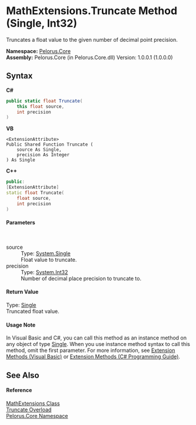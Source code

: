 # MathExtensions.Truncate Method (Single, Int32)
 

Truncates a float value to the given number of decimal point precision.

**Namespace:**&nbsp;<a href="CB7C5302">Pelorus.Core</a><br />**Assembly:**&nbsp;Pelorus.Core (in Pelorus.Core.dll) Version: 1.0.0.1 (1.0.0.0)

## Syntax

**C#**<br />
``` C#
public static float Truncate(
	this float source,
	int precision
)
```

**VB**<br />
``` VB
<ExtensionAttribute>
Public Shared Function Truncate ( 
	source As Single,
	precision As Integer
) As Single
```

**C++**<br />
``` C++
public:
[ExtensionAttribute]
static float Truncate(
	float source, 
	int precision
)
```


#### Parameters
&nbsp;<dl><dt>source</dt><dd>Type: <a href="http://msdn2.microsoft.com/en-us/library/3www918f" target="_blank">System.Single</a><br />Float value to truncate.</dd><dt>precision</dt><dd>Type: <a href="http://msdn2.microsoft.com/en-us/library/td2s409d" target="_blank">System.Int32</a><br />Number of decimal place precision to truncate to.</dd></dl>

#### Return Value
Type: <a href="http://msdn2.microsoft.com/en-us/library/3www918f" target="_blank">Single</a><br />Truncated float value.

#### Usage Note
In Visual Basic and C#, you can call this method as an instance method on any object of type <a href="http://msdn2.microsoft.com/en-us/library/3www918f" target="_blank">Single</a>. When you use instance method syntax to call this method, omit the first parameter. For more information, see <a href="http://msdn.microsoft.com/en-us/library/bb384936.aspx">Extension Methods (Visual Basic)</a> or <a href="http://msdn.microsoft.com/en-us/library/bb383977.aspx">Extension Methods (C# Programming Guide)</a>.

## See Also


#### Reference
<a href="B5DC83A1">MathExtensions Class</a><br /><a href="9C048F42">Truncate Overload</a><br /><a href="CB7C5302">Pelorus.Core Namespace</a><br />
